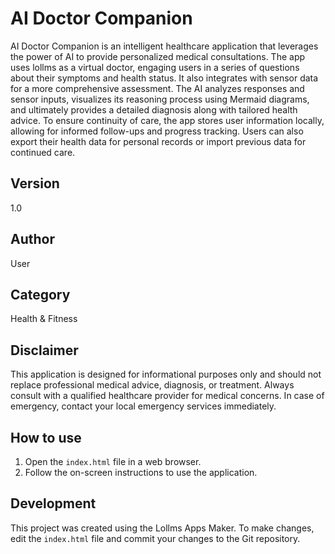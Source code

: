 
# AI Doctor Companion

AI Doctor Companion is an intelligent healthcare application that leverages the power of AI to provide personalized medical consultations. The app uses lollms as a virtual doctor, engaging users in a series of questions about their symptoms and health status. It also integrates with sensor data for a more comprehensive assessment. The AI analyzes responses and sensor inputs, visualizes its reasoning process using Mermaid diagrams, and ultimately provides a detailed diagnosis along with tailored health advice. To ensure continuity of care, the app stores user information locally, allowing for informed follow-ups and progress tracking. Users can also export their health data for personal records or import previous data for continued care.

## Version
1.0

## Author
User

## Category
Health & Fitness

## Disclaimer
This application is designed for informational purposes only and should not replace professional medical advice, diagnosis, or treatment. Always consult with a qualified healthcare provider for medical concerns. In case of emergency, contact your local emergency services immediately.

## How to use
1. Open the `index.html` file in a web browser.
2. Follow the on-screen instructions to use the application.

## Development
This project was created using the Lollms Apps Maker. To make changes, edit the `index.html` file and commit your changes to the Git repository.
